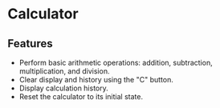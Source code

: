 # Calculator

## Features

- Perform basic arithmetic operations: addition, subtraction, multiplication, and division.
- Clear display and history using the "C" button.
- Display calculation history.
- Reset the calculator to its initial state.
